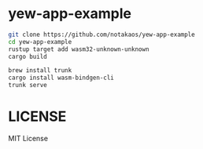 # yew-app-example

```sh
git clone https://github.com/notakaos/yew-app-example
cd yew-app-example
rustup target add wasm32-unknown-unknown
cargo build

brew install trunk
cargo install wasm-bindgen-cli
trunk serve
```

# LICENSE

MIT License